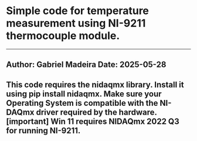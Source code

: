 # Simple code for temperature measurement using NI-9211 thermocouple module.
 -----------------------------------------
 Author: Gabriel Madeira
 Date: 2025-05-28
 -----------------------------------------
 This code requires the nidaqmx library. Install it using pip install nidaqmx.
 Make sure your Operating System is compatible with the NI-DAQmx driver required by the hardware.
 [important] Win 11 requires NIDAQmx 2022 Q3 for running NI-9211.
 -----------------------------------------
